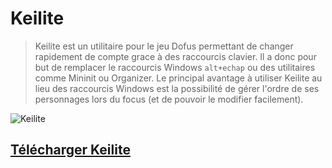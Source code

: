 # Keilite
> Keilite est un utilitaire pour le jeu Dofus permettant de changer rapidement de compte grace à des raccourcis clavier. Il a donc pour but de remplacer le raccourcis Windows `alt+echap` ou des utilitaires comme Mininit ou Organizer. Le principal avantage à utiliser Keilite au lieu des raccourcis Windows est la possibilité de gérer l'ordre de ses personnages lors du focus (et de pouvoir le modifier facilement).

![Keilite](https://media.giphy.com/media/dvHkd8ZDVBFo687G6n/giphy.gif)

## [Télécharger Keilite](https://github.com/LeoMartinDev/Keilite/releases/latest)
